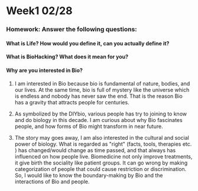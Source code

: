 # Week1 02/28

### Homework: Answer the following questions:
#### What is Life? How would you define it, can you actually define it?


#### What is BioHacking? What does it mean for you?


#### Why are you interested in Bio?
1. I am interested in Bio because bio is fundamental of nature, bodies, and our lives. At the same time, bio is full of mystery like the universe which is endless and nobody has never saw the end. That is the reason Bio has a gravity that attracts people for centuries.

2. As symbolized by the DIYbio, various people has try to joining to know and do biology in this decade. I am curious about why Bio fascinates people, and how forms of Bio might transform in near future.

3. The story may goes away, I am also interested in the cultural and social power of biology. What is regarded as "right" (facts, tools, therapies etc. ) has changed/would change as time passed, and that always has influenced on how people live. Biomedicine not only improve treatments, it give birth the sociality like patient groups. It can go wrong by making categorization of people that could cause restriction or discrimination. So, I would like to know the boundary-making by Bio and the interactions of Bio and people.

